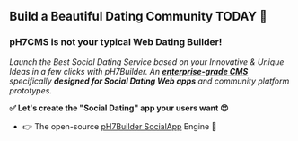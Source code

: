 ## Build a Beautiful Dating Community TODAY 🚀

### pH7CMS is not your typical Web Dating Builder!

_Launch the Best Social Dating Service based on your Innovative & Unique Ideas in a few clicks with pH7Builder. An **[enterprise-grade CMS](https://ph7builder.com)** specifically **designed for Social Dating Web apps** and community platform prototypes._




__✅ Let's create the "Social Dating" app your users want 😍__

  * 👉 The open-source [pH7Builder SocialApp](https://github.com/pH7Software/pH7-Social-Dating-CMS) Engine 🚀
